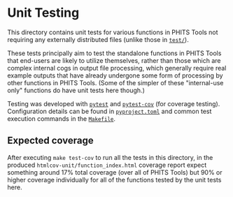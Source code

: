 # Unit Testing

This directory contains unit tests for various functions in PHITS Tools not requiring any externally distributed files (unlike those in [`test/`](test/)).

These tests principally aim to test the standalone functions in PHITS Tools that end-users are likely to utilize themselves, rather than those which are complex internal cogs in output file processing, which generally require real example outputs that have already undergone some form of processing by other functions in PHITS Tools.  (Some of the simpler of these "internal-use only" functions do have unit tests here though.)

Testing was developed with [`pytest`](https://pypi.org/project/pytest/) and [`pytest-cov`](https://pypi.org/project/pytest-cov/) (for coverage testing).  Configuration details can be found in [`pyproject.toml`](pyproject.toml) and common test execution commands in the [`Makefile`](Makefile).

## Expected coverage

After executing `make test-cov` to run all the tests in this directory, in the produced `htmlcov-unit/function_index.html` coverage report expect something around 17% total coverage (over all of PHITS Tools) but 90% or higher coverage individually for all of the functions tested by the unit tests here.